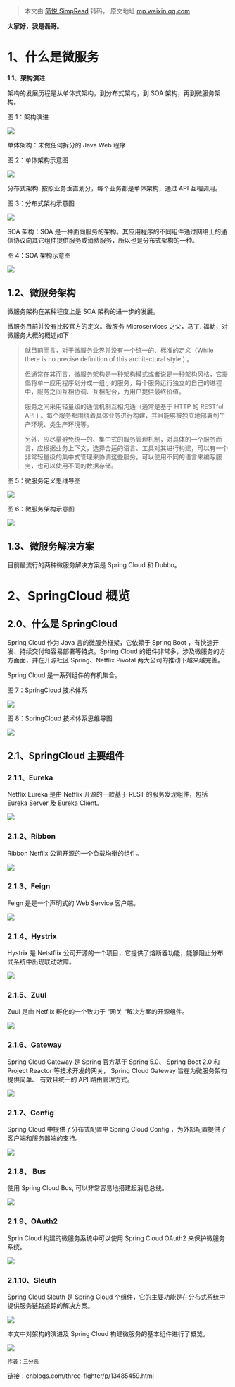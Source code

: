 > 本文由 [简悦 SimpRead](http://ksria.com/simpread/) 转码， 原文地址 [mp.weixin.qq.com](https://mp.weixin.qq.com/s?__biz=MzI4NTM1NDgwNw==&mid=2247494528&idx=2&sn=fffb2f95ff1fc370a84c44a8f69f5d2e&chksm=ebefd5d8dc985cceaa9255d1d7b400e9d8bc30568fad6a575e4a9d6478b7838b1128e5fb6dd0&scene=21#wechat_redirect)

**大家好，我是磊哥。**

1、什么是微服务
========

**1.1、架构演进**

架构的发展历程是从单体式架构，到分布式架构，到 SOA 架构，再到微服务架构。

图 1：架构演进

![](https://mmbiz.qpic.cn/mmbiz_png/oTKHc6F8tsggic4544RPGcAiaJJQeAYhmOOmHFo82GcZrxlAIhmyoN0BLGg3zN76jPFkM3yUyjqVhCzicxr4Qu8gw/640?wx_fmt=png)

单体架构：未做任何拆分的 Java Web 程序

图 2：单体架构示意图

![](https://mmbiz.qpic.cn/mmbiz_png/oTKHc6F8tsggic4544RPGcAiaJJQeAYhmOXvFovvmWAPWy4OYKrKWRLL5x8urLtZ17XgbcGYCvqOMbyeQeRwbzGg/640?wx_fmt=png)

分布式架构: 按照业务垂直划分，每个业务都是单体架构，通过 API 互相调用。

图 3：分布式架构示意图

![](https://mmbiz.qpic.cn/mmbiz_png/oTKHc6F8tsggic4544RPGcAiaJJQeAYhmO6O2yZACPUg6AgMhGvDOw9MGROkOLoyRLa3PyDkMk3UmVFHB8nFhTWg/640?wx_fmt=png)

SOA 架构：SOA 是一种面向服务的架构。其应用程序的不同组件通过网络上的通信协议向其它组件提供服务或消费服务，所以也是分布式架构的一种。

图 4：SOA 架构示意图

![](https://mmbiz.qpic.cn/mmbiz_png/oTKHc6F8tsggic4544RPGcAiaJJQeAYhmOtW1Yw0IAgzD9JXwiblUFDNVDNMqYEjMsyscMz4E6MRmWARa0Q6nIh3w/640?wx_fmt=png)

**1.2、微服务架构**
-------------

微服务架构在某种程度上是 SOA 架构的进一步的发展。

微服务目前并没有比较官方的定义。微服务 Microservices 之父，马丁. 福勒，对微服务大概的概述如下：

> 就目前而言，对于微服务业界并没有一个统一的、标准的定义（While there is no precise definition of this architectural style ) 。
> 
> 但通常在其而言，微服务架构是一种架构模式或者说是一种架构风格，它提倡将单一应用程序划分成一组小的服务，每个服务运行独立的自己的进程中，服务之间互相协调、互相配合，为用户提供最终价值。
> 
> 服务之间采用轻量级的通信机制互相沟通（通常是基于 HTTP 的 RESTful API ) 。每个服务都围绕着具体业务进行构建，并且能够被独立地部署到生产环境、类生产环境等。
> 
> 另外，应尽量避免统一的、集中式的服务管理机制，对具体的一个服务而言，应根据业务上下文，选择合适的语言、工具对其进行构建，可以有一个非常轻量级的集中式管理来协调这些服务。可以使用不同的语言来编写服务，也可以使用不同的数据存储。

图 5：微服务定义思维导图

![](https://mmbiz.qpic.cn/mmbiz_png/oTKHc6F8tsggic4544RPGcAiaJJQeAYhmObARfpCYGvN5F05FlPNIUmlRBib9ypOomkzH8On37uW5v5A6JN04wyKg/640?wx_fmt=png)

图 6：微服务架构示意图

![](https://mmbiz.qpic.cn/mmbiz_png/oTKHc6F8tsggic4544RPGcAiaJJQeAYhmOtotGNHF80zTBGlhp25cPrMV5E4zYEhslmGIE6eyzXKvguw1EQZc1TQ/640?wx_fmt=png)

**1.3、微服务解决方案**
---------------

目前最流行的两种微服务解决方案是 Spring Cloud 和 Dubbo。

2、SpringCloud 概览
================

**2.0、什么是 SpringCloud**
-----------------------

Spring Cloud 作为 Java 言的微服务框架，它依赖于 Spring Boot ，有快速开发、持续交付和容易部署等特点。Spring Cloud 的组件非常多，涉及微服务的方方面面，井在开源社区 Spring、Netflix Pivotal 两大公司的推动下越来越完善。

Spring Cloud 是一系列组件的有机集合。

图 7：SpringCloud 技术体系

![](https://mmbiz.qpic.cn/mmbiz_png/oTKHc6F8tsggic4544RPGcAiaJJQeAYhmOX2HGicH1bn3dFBkY2ia4RibOibvfEUsLX5Eib4qymF5ibQTVcw6fhma2841w/640?wx_fmt=png)

图 8：SpringCloud 技术体系思维导图

![](https://mmbiz.qpic.cn/mmbiz_png/oTKHc6F8tsggic4544RPGcAiaJJQeAYhmOO2icMFjaFEC8SHDJO1Jjs5lq34MiaH4zxeuvdicgymyyGF7KbrCzZKHkQ/640?wx_fmt=png)

**2.1、SpringCloud 主要组件**
------------------------

### **2.1.1、Eureka**

Netflix Eureka 是由 Netflix 开源的一款基于 REST 的服务发现组件，包括 Eureka Server 及 Eureka Client。

![](https://mmbiz.qpic.cn/mmbiz_png/oTKHc6F8tsggic4544RPGcAiaJJQeAYhmOF2u8BHBPHgToqDfp3hEPMd3xsr8cOnyc2EWJhMSqubRW4UibjVg1hdQ/640?wx_fmt=png)

### **2.1.2、Ribbon**

Ribbon Netflix 公司开源的一个负载均衡的组件。

![](https://mmbiz.qpic.cn/mmbiz_png/oTKHc6F8tsggic4544RPGcAiaJJQeAYhmOLib4jhdnNmZaJHlibvdaibR9FP4oxDdOaxDNxVuwfOJb0UIkvmmwgpKSQ/640?wx_fmt=png)

### **2.1.3、Feign**

Feign 是是一个声明式的 Web Service 客户端。

![](https://mmbiz.qpic.cn/mmbiz_png/oTKHc6F8tsggic4544RPGcAiaJJQeAYhmORaiax4pDGoREakSPHLXgY0ev3draG6EjhRACwwppP92Jkt1agvU70sg/640?wx_fmt=png)

### **2.1.4、Hystrix**

Hystrix 是 Netstflix 公司开源的一个项目，它提供了熔断器功能，能够阻止分布式系统中出现联动故障。

![](https://mmbiz.qpic.cn/mmbiz_png/oTKHc6F8tsggic4544RPGcAiaJJQeAYhmOLqDbcjR99vsw59B51mB7icbGjOpnjeNwV2zcQkbJOpSic6AzYZ0aEkbA/640?wx_fmt=png)

### **2.1.5、Zuul**

Zuul 是由 Netflix 孵化的一个致力于 “网关 “解决方案的开源组件。

![](https://mmbiz.qpic.cn/mmbiz_png/oTKHc6F8tsggic4544RPGcAiaJJQeAYhmOkX3JrBV18hZ8NC9Yp7ibKWD3wicnPkq31av12iaklDAtYddeT6D9RBeIw/640?wx_fmt=png)

### **2.1.6、Gateway**

Spring Cloud Gateway 是 Spring 官方基于 Spring 5.0、 Spring Boot 2.0 和 Project Reactor 等技术开发的网关， Spring Cloud Gateway 旨在为微服务架构提供简单、 有效且统一的 API 路由管理方式。

![](https://mmbiz.qpic.cn/mmbiz_png/oTKHc6F8tsggic4544RPGcAiaJJQeAYhmOZibjsBicoGANZwT2kODEp77Kh9lt4n2RiczlsOYBXFEqBpKOkn2vtibbww/640?wx_fmt=png)

### **2.1.7、Config**

Spring Cloud 中提供了分布式配置中 Spring Cloud Config ，为外部配置提供了客户端和服务器端的支持。

![](https://mmbiz.qpic.cn/mmbiz_png/oTKHc6F8tsggic4544RPGcAiaJJQeAYhmOkDQN1LWYO1sRMHbP3oIAgVw2PvleER24UMZz7ibktuGujq49ECosM1Q/640?wx_fmt=png)

### **2.1.8、 Bus**

使用 Spring Cloud Bus, 可以非常容易地搭建起消息总线。

![](https://mmbiz.qpic.cn/mmbiz_png/oTKHc6F8tsggic4544RPGcAiaJJQeAYhmOt7dCL3jtRwgnNujuwnEmu469LhCnZ4Q8ZNibbCoLM1ghQJ2Zau3kYGA/640?wx_fmt=png)

### **2.1.9、OAuth2**

Sprin Cloud 构建的微服务系统中可以使用 Spring Cloud OAuth2 来保护微服务系统。

![](https://mmbiz.qpic.cn/mmbiz_png/oTKHc6F8tsggic4544RPGcAiaJJQeAYhmOH4zdHPo7oLB2qZqOgQdT1bWVGP6vpRYya2sI4Mr2CPbdbuU4aibd6cw/640?wx_fmt=png)

### **2.1.10、Sleuth**

Spring Cloud Sleuth 是 Spring Cloud 个组件，它的主要功能是在分布式系统中提供服务链路追踪的解决方案。

![](https://mmbiz.qpic.cn/mmbiz_png/oTKHc6F8tsggic4544RPGcAiaJJQeAYhmO4GHibmHibG6CcByr7yp7ic8GNEoVfmoY1nosGoYKibATT8rQOhibke87CUw/640?wx_fmt=png)

本文中对架构的演进及 Spring Cloud 构建微服务的基本组件进行了概览。

![](https://mmbiz.qpic.cn/mmbiz_png/UtWdDgynLdZYlL1A5TuKX9Xic9WY0sD5mjdl7yeGkbyWm67PRv3ejL4ZDS5aPAWe5XOOAVFibaaswdDTk8YCWqoQ/640?wx_fmt=png)

```
作者：三分恶
```

链接：cnblogs.com/three-fighter/p/13485459.html